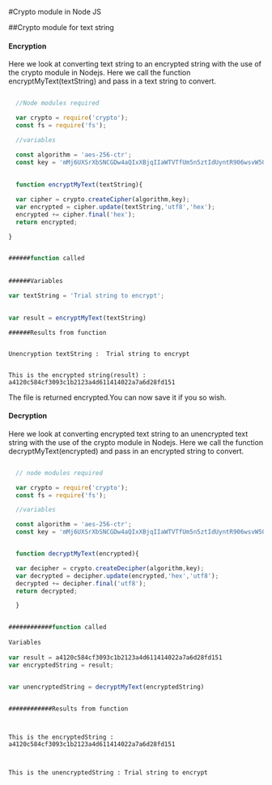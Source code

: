 #Crypto module in Node JS

##Crypto module for text string

<h4>Encryption</h4>

Here we look at converting text string to an encrypted string with the use of the crypto module in Nodejs. Here we call the function encryptMyText(textString) and pass in a text string to convert.

```javascript

  //Node modules required

  var crypto = require('crypto');
  const fs = require('fs');

  //variables

  const algorithm = 'aes-256-ctr';
  const key = 'mMj6UXSrXbSNCGDw4aQIxXBjqIIaWTVTfUm5n5ztIdUyntR906wsvW5QCjuL';
  
  
  function encryptMyText(textString){

  var cipher = crypto.createCipher(algorithm,key);
  var encrypted = cipher.update(textString,'utf8','hex');
  encrypted += cipher.final('hex');
  return encrypted; 

}


```

```javascript

######function called
  
            
######Variables  

var textString = 'Trial string to encrypt';

            
var result = encryptMyText(textString)


```

```
######Results from function

            
Unencryption textString :  Trial string to encrypt

            
This is the encrypted string(result) : a4120c584cf3093c1b2123a4d611414022a7a6d28fd151

```

The file is returned encrypted.You can now save it if you so wish.


<h4>Decryption</h4>

Here we look at converting encrypted text string to an unencrypted text string with the use of the crypto module in Nodejs. Here we call the function decryptMyText(encrypted) and pass in an encrypted string to convert.


```javascript

  // node modules required 

  var crypto = require('crypto');
  const fs = require('fs');

  //variables

  const algorithm = 'aes-256-ctr';
  const key = 'mMj6UXSrXbSNCGDw4aQIxXBjqIIaWTVTfUm5n5ztIdUyntR906wsvW5QCjuL';


  function decryptMyText(encrypted){

  var decipher = crypto.createDecipher(algorithm,key);
  var decrypted = decipher.update(encrypted,'hex','utf8');
  decrypted += decipher.final('utf8');           
  return decrypted;

  }


```

```javascript

############function called  
            
Variables
            
var result = a4120c584cf3093c1b2123a4d611414022a7a6d28fd151            
var encryptedString = result;

      
var unencryptedString = decryptMyText(encryptedString)


```


```

############Results from function


            
This is the encryptedString : a4120c584cf3093c1b2123a4d611414022a7a6d28fd151

         
            
This is the unencryptedString : Trial string to encrypt

```